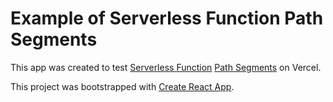 # Example of Serverless Function Path Segments

This app was created to test [Serverless Function](https://vercel.com/docs/concepts/functions/serverless-functions) [Path Segments](https://vercel.com/docs/concepts/functions/serverless-functions#path-segments) on Vercel.

This project was bootstrapped with [Create React App](https://github.com/facebook/create-react-app).
